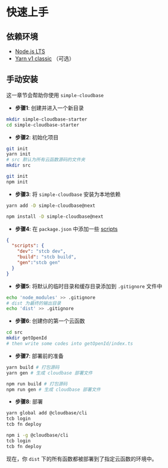 # 快速上手

## 依赖环境

- [Node.js LTS](https://nodejs.org/)
- [Yarn v1 classic](https://classic.yarnpkg.com/zh-Hans/) （可选）

## 手动安装

这一章节会帮助你使用 `simple-cloudbase`

- **步骤1**: 创建并进入一个新目录

```bash
mkdir simple-cloudbase-starter
cd simple-cloudbase-starter
```

- **步骤2**: 初始化项目

<CodeGroup>
  <CodeGroupItem title="YARN" active>

```bash
git init
yarn init
# src 默认为所有云函数源码的文件夹
mkdir src
```

  </CodeGroupItem>

  <CodeGroupItem title="NPM">

```bash
git init
npm init
```

  </CodeGroupItem>
</CodeGroup>


- **步骤3**: 将 `simple-cloudbase` 安装为本地依赖

<CodeGroup>
  <CodeGroupItem title="YARN" active>

```bash
yarn add -D simple-cloudbase@next
```

  </CodeGroupItem>

  <CodeGroupItem title="NPM">

```bash
npm install -D simple-cloudbase@next
```

  </CodeGroupItem>
</CodeGroup>

- **步骤4**: 在 `package.json` 中添加一些 [scripts](https://classic.yarnpkg.com/zh-Hans/docs/package-json#toc-scripts)

```json
{
  "scripts": {
    "dev": "stcb dev",
    "build": "stcb build",
    "gen":"stcb gen"
  }
}
```

- **步骤5**: 将默认的临时目录和缓存目录添加到 `.gitignore` 文件中

```bash
echo 'node_modules' >> .gitignore
# dist 为最终的输出目录
echo 'dist' >> .gitignore
```

- **步骤6**: 创建你的第一个云函数

```bash
cd src
mkdir getOpenId
# then write some codes into getOpenId/index.ts
```

- **步骤7**: 部署前的准备

<CodeGroup>
  <CodeGroupItem title="YARN" active>

```bash
yarn build # 打包源码
yarn gen # 生成 cloudbase 部署文件
```

  </CodeGroupItem>

  <CodeGroupItem title="NPM">

```bash
npm run build # 打包源码
npm run gen # 生成 cloudbase 部署文件

```

  </CodeGroupItem>
</CodeGroup>


- **步骤8**: 部署


<CodeGroup>
  <CodeGroupItem title="YARN" active>

```bash
yarn global add @cloudbase/cli
tcb login 
tcb fn deploy
```

  </CodeGroupItem>

  <CodeGroupItem title="NPM">

```bash
npm i -g @cloudbase/cli
tcb login 
tcb fn deploy
```

  </CodeGroupItem>
</CodeGroup>

现在，你 `dist` 下的所有函数都被部署到了指定云函数的环境中。